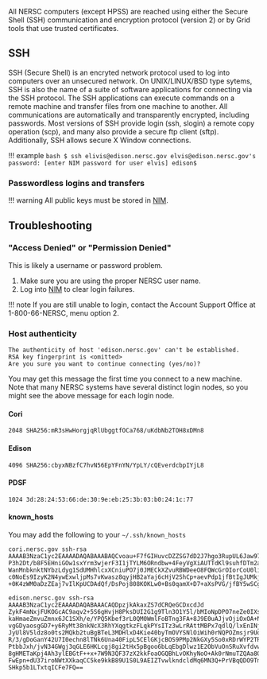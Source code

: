All NERSC computers (except HPSS) are reached using either the Secure
Shell (SSH) communication and encryption protocol (version 2) or by
Grid tools that use trusted certificates.

## SSH

SSH (Secure Shell) is an encryted network protocol used to log into
computers over an unsecured network. On UNIX/LINUX/BSD type sytems,
SSH is also the name of a suite of software applications for
connecting via the SSH protocol. The SSH applications can execute
commands on a remote machine and transfer files from one machine to
another.  All communications are automatically and transparently
encrypted, including passwords. Most versions of SSH provide login
(ssh, slogin) a remote copy operation (scp), and many also provide a
secure ftp client (sftp). Additionally, SSH allows secure X Window
connections.

!!! example
	```bash
	$ ssh elivis@edison.nersc.gov
	elvis@edison.nersc.gov's password: [enter NIM password for user elvis]
	edison$ 
	```
	
### Passwordless logins and transfers

!!! warning
	All public keys must be stored in [NIM](https://nim.nersc.gov).
	
## Troubleshooting

### "Access Denied" or "Permission Denied"

This is likely a username or password problem. 

1. Make sure you are using the proper NERSC user name. 
1. Log into [NIM](https://nim.nersc.gov) to clear login failures.

!!! note
	If you are still unable to login, contact the Account Support
	Office at 1-800-66-NERSC, menu option 2.

### Host authenticity

```
The authenticity of host 'edison.nersc.gov' can't be established.
RSA key fingerprint is <omitted> 
Are you sure you want to continue connecting (yes/no)?
```

You may get this message the first time you connect to a new machine.
Note that many NERSC systems have several distinct login nodes, so you
might see the above message for each login node.

#### Cori

```
2048 SHA256:mR3sHwHorgjqRlUbggtfOCa768/uKdbNb2TOH8xDMn8
```

#### Edison

```
4096 SHA256:cbyxNBzfC7hvN56EpYFnYN/YpLY/cQEverdcbpIYjL8
```

#### PDSF

```
1024 3d:28:24:53:66:de:30:9e:eb:25:3b:03:b0:24:1c:77
```

#### known_hosts

You may add the following to your `~/.ssh/known_hosts`

```
cori.nersc.gov ssh-rsa AAAAB3NzaC1yc2EAAAADAQABAAABAQCvoau+F7fGIHuvcDZZSG7dD2J7hgo3RupUL6Jaw978mb
P3h2Dt/b8F5EHniGOw1sxYrm3wjerF3I1jTYLM6ORndbw+4FeyVgXiAUTTdKl9suhfDTm2aFry
WanMnbknktNYbzLdyg1SdUMHhlcxXCniuPO7j0JMECkXZvuRBWDeeO8FQWcGrOIorCoU0liWgX
c0NoEs9IzyK2N4ywExwljpMs7vKwasz8qyjHB2aYaj6cHjV2ShCp+aevPdp1jfBtIgJUMkjMEa
+0K4zWM0aDzZEaj7vIlKpUCDAdQf/DsPoj808KOKLw0+Bs0qamX+D7+aXsPVG/jfBY5wSCgjlhqn

edison.nersc.gov ssh-rsa AAAAB3NzaC1yc2EAAAADAQABAAACAQDpzjkAkaxZS7dCRQeGCDxcdJd
ZykF4mNxjFUKOGcAC9aqv2+5S6gHvjH8PksDUI2G1g9Tln3O1Y5l/bMIoNpDPO7neZe0IXsQKO/HNsBP
kaHmaeZmvuZmnx6JC1SXh/e/YPQ5Kbef3rL0QM0WmlFoBTng3FA+8J9E0uAJjvOjiOxOA+Nsb9niqAwe
vgGDyaosgGD7+y6RyMt38nkNcX3RhYXqgtkzFLqkPYsITz3wLrRAttMBPx7qdlQ/lxEnINj/g+XUpEsv
JyUl8V5ldz8o0ts2MQkb2tuBgBTeL3MDHlxD4Kie40byTmOVYSNlOiWih0rNQPOZmsjr9UqCB+GE/oWF
R/3/gDoGanY42U7I0echn8lTNk6Una40FipL5CElGKjcBOS9PMp2NkGXy5So0xRDrWYP2TRo2ED5r/8v
PtbbJxh/jvN34GWgj3qGLE6HKLcgj8gi2tHx5pBgoo6bLqEbgDlwz1E2ObVuOnSRuXvfdvwUTJ0SZVyt
8gHMETaKpj4Ah3ylEBGtF++x+7W9N3QF37zX2kkFoaOGQBhLvOKhyNoO+Ak0rNmuTZQAa8QBB9p8VpaY
FwEpn+dU37iroNWtXXkaqCC5ke9kkB89U1S0L9AEIZTvwlkndcldMq6MN3Q+PrVBqQDO9Tmmm1384f7w
SHkp5b1LTxtqICFe7FQ== 
```
